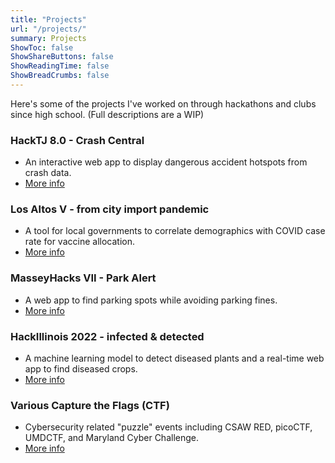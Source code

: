 ```yaml
---
title: "Projects"
url: "/projects/"
summary: Projects
ShowToc: false
ShowShareButtons: false
ShowReadingTime: false
ShowBreadCrumbs: false
---
```


Here's some of the projects I've worked on through hackathons and clubs since high school. (Full descriptions are a WIP)

### HackTJ 8.0 - Crash Central
- An interactive web app to display dangerous accident hotspots from crash data.
- [More info](/hacktj-8/)

### Los Altos V - from city import pandemic
- A tool for local governments to correlate demographics with COVID case rate for vaccine allocation.
- [More info](/los-altos-v/)

### MasseyHacks VII - Park Alert
- A web app to find parking spots while avoiding parking fines.
- [More info](/masseyhacks-vii/)

### HackIllinois 2022 - infected & detected
- A machine learning model to detect diseased plants and a real-time web app to find diseased crops.
- [More info](/hack-illinois-2022/)

### Various Capture the Flags (CTF)
- Cybersecurity related "puzzle" events including CSAW RED, picoCTF, UMDCTF, and Maryland Cyber Challenge.
- [More info](/ctf/)